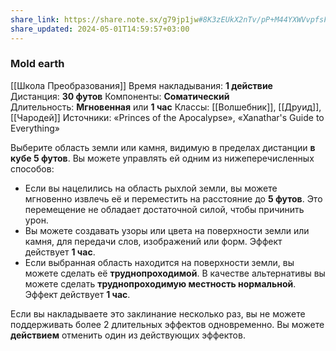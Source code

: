 ```yaml
---
share_link: https://share.note.sx/g79jp1jw#8K3zEUkX2nTv/pP+M44YXWVvpfsFYTPptsiEoaY0dTI
share_updated: 2024-05-01T14:59:57+03:00
---
```

### Mold earth
[[Школа Преобразования]]
Время накладывания: **1 действие**
Дистанция: **30 футов**
Компоненты: **Соматический**
Длительность: **Мгновенная** или **1 час**
Классы: [[Волшебник]], [[Друид]], [[Чародей]]
Источники: «Princes of the Apocalypse», «Xanathar's Guide to Everything»

Выберите область земли или камня, видимую в пределах дистанции **в кубе 5 футов**. Вы можете управлять ей одним из нижеперечисленных способов:

- Если вы нацелились на область рыхлой земли, вы можете мгновенно извлечь её и переместить на расстояние до **5 футов**. Это перемещение не обладает достаточной силой, чтобы причинить урон.
- Вы можете создавать узоры или цвета на поверхности земли или камня, для передачи слов, изображений или форм. Эффект действует **1 час**.
- Если выбранная область находится на поверхности земли, вы можете сделать её **труднопроходимой**. В качестве альтернативы вы можете сделать **труднопроходимую местность нормальной**. Эффект действует **1 час**.

Если вы накладываете это заклинание несколько раз, вы не можете поддерживать более 2 длительных эффектов одновременно. Вы можете **действием** отменить один из действующих эффектов.